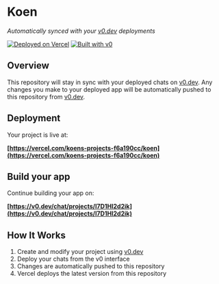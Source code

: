 # Koen

*Automatically synced with your [v0.dev](https://v0.dev) deployments*

[![Deployed on Vercel](https://img.shields.io/badge/Deployed%20on-Vercel-black?style=for-the-badge&logo=vercel)](https://vercel.com/koens-projects-f6a190cc/koen)
[![Built with v0](https://img.shields.io/badge/Built%20with-v0.dev-black?style=for-the-badge)](https://v0.dev/chat/projects/l7D1Hl2d2ik)

## Overview

This repository will stay in sync with your deployed chats on [v0.dev](https://v0.dev).
Any changes you make to your deployed app will be automatically pushed to this repository from [v0.dev](https://v0.dev).

## Deployment

Your project is live at:

**[https://vercel.com/koens-projects-f6a190cc/koen](https://vercel.com/koens-projects-f6a190cc/koen)**

## Build your app

Continue building your app on:

**[https://v0.dev/chat/projects/l7D1Hl2d2ik](https://v0.dev/chat/projects/l7D1Hl2d2ik)**

## How It Works

1. Create and modify your project using [v0.dev](https://v0.dev)
2. Deploy your chats from the v0 interface
3. Changes are automatically pushed to this repository
4. Vercel deploys the latest version from this repository